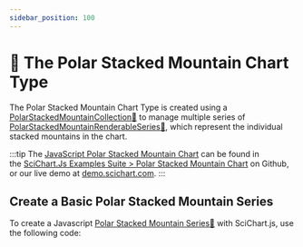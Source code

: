 ```yaml
---
sidebar_position: 100
---
```


# 🔄 The Polar Stacked Mountain Chart Type

The Polar Stacked Mountain Chart Type is created using a [PolarStackedMountainCollection:blue_book:](https://www.scichart.com/documentation/js/v4/typedoc/classes/polarstackedmountaincollection.html) to manage multiple series of [PolarStackedMountainRenderableSeries:blue_book:](https://www.scichart.com/documentation/js/v4/typedoc/classes/polarstackedmountainrenderableseries.html), which represent the individual stacked mountains in the chart.

:::tip
The [JavaScript Polar Stacked Mountain Chart](http://stagingdemo2.scichart.com/demo/javascript/polar-stacked-mountain-chart) can be found in the [SciChart.Js Examples Suite > Polar Stacked Mountain Chart](https://github.com/ABTSoftware/SciChart.JS.Examples/blob/release_v4.0/Examples/src/components/Examples/Charts2D/PolarCharts/PolarStackedMountainChart) on Github, or our live demo at [demo.scichart.com](http://stagingdemo2.scichart.com/demo/react/polar-stacked-mountain-chart).
:::


<ChartFromSciChartDemo 
    src="http://stagingdemo2.scichart.com/demo/iframe/polar-stacked-mountain-chart"
    title="Polar Stacked Mountain Series Chart"
/>

## Create a Basic Polar Stacked Mountain Series 

To create a Javascript [Polar Stacked Mountain Series:blue_book:](https://www.scichart.com/documentation/js/v4/typedoc/classes/polarstackedmountainrenderableseries.html) with SciChart.js, use the following code:

```ts showLineNumbers {33-35,62} file=./Basic/demo.ts start=region_A_start end=region_A_end
```

<LiveDocSnippet name="./Basic/demo" />